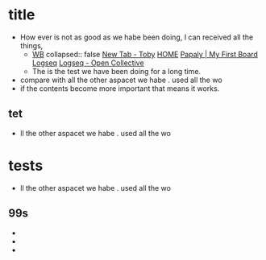 # title
- How ever is not as good as we habe been doing, I can received all the things,
	- [WB](https://www.notion.so/WB-e2ca4e680efe4dde90844bc73e141fbf)
	  collapsed:: false
	  [New Tab - Toby](chrome-extension://hddnkoipeenegfoeaoibdmnaalmgkpip/toby.html)
	  [HOME](https://www.notion.so/HOME-f199e28638584f3a9acaf8057add8d60)
	  [Papaly | My First Board](chrome://newtab/)
	  [Logseq](https://logseq.com/#/)
	  [Logseq - Open Collective](https://opencollective.com/logseq#category-BUDGET)
	- The is the test we have been doing for a long time.
- compare with all the other aspacet we habe . used all the wo
- if the contents become more important that means it works.
## tet
- ll the other aspacet we habe . used all the wo
# tests
- ll the other aspacet we habe . used all the wo
## 99s
-
-
-